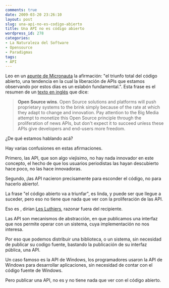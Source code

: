 ```yaml
---
comments: true
date: 2009-03-20 23:26:10
layout: post
slug: una-api-no-es-codigo-abierto
title: Una API no es código abierto
wordpress_id: 278
categories:
- La Naturaleza del Software
- Opensource
- Paradigmas
tags:
- API
---
```


Leo en un [apunte de Micronauta](http://blog.canal.cl/2009/03/y-dale-con-que-va-morir-el-diario.htm) la afirmación: "el triunfo total del código abierto, una tendencia en la cual la liberación de APIs que estamos observando por estos días es un eslabón fundamental.". Esta frase es el resumen de un [texto en inglés](http://xark.typepad.com/my_weblog/2009/03/news-futures-a-whats-next-overview.html) que dice:

  


> **Open Source wins**. Open Source solutions and platforms will push proprietary systems to the brink simply because of the rate at which they adapt to change and innovation. Pay attention to the Big Media attempt to monetize this Open Source principle through the proliferation of news APIs, but don't expect it to succeed unless these APIs give developers and end-users more freedom.

  


¿De qué estamos hablando acá?

Hay varias confusiones en estas afirmaciones.

Primero, las API, que son algo viejisimo, no hay nada innovador en este concepto, el hecho de que los usuarios periodistas las hayan descubierto hace poco, no las hace innovadoras.

Segundo, ¡las API nacieron precisamente para esconder el código, no para hacerlo abierto!.

La frase "el código abierto va a triunfar", es linda, y puede ser que llegue a suceder, pero eso no tiene que nada que ver con la proliferación de las API.

Eso es , dirían [Les Luthiers](http://www.youtube.com/watch?v=LWmQXz361dw), razonar fuera del recipiente.

Las API son mecanismos de abstracción, en que publicamos una interfaz que nos permite operar con un sistema, cuya implementación no nos interesa.

Por eso que podemos distribuir una biblioteca, o un sistema, sin necesidad de publicar su codigo fuente, bastando la publicación de su interfaz pública, una API.

Un caso famoso es la API de Windows, los programadores usaron la API de Windows para desarrollar aplicaciones, sin necesidad de contar con el código fuente de Windows.

Pero publicar una API, no es y no tiene nada que ver con el código abierto.



